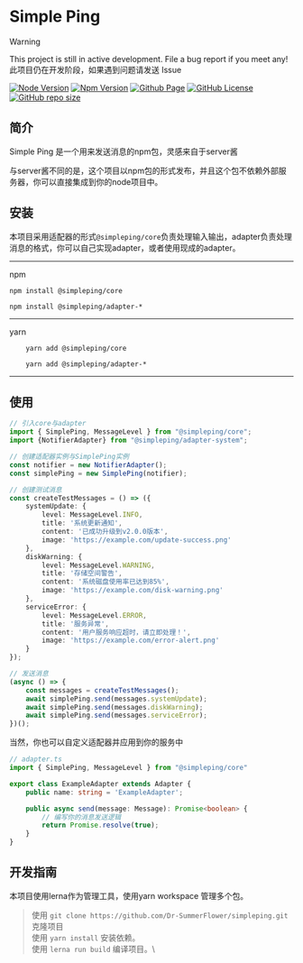 # Simple Ping

> [!WARNING]
> This project is still in active development. File a bug report if you meet any!\
> 此项目仍在开发阶段，如果遇到问题请发送 Issue

[![Node Version](https://img.shields.io/badge/node-22.12.0-green)](https://nodejs.org/)
[![Npm Version](https://img.shields.io/badge/npm-10.9.0-blue)](https://www.npmjs.com/)
[![Github Page](https://img.shields.io/badge/GitHub-simpleping-red?logo=github)](https://github.com/Dr-SummerFlower/simpleping.git)
[![GitHub License](https://img.shields.io/github/license/Dr-SummerFlower/simpleping)](https://github.com/Dr-SummerFlower/simpleping/blob/main/LICENSE)
[![GitHub repo size](https://img.shields.io/github/repo-size/Dr-SummerFlower/simpleping)](https://github.com/Dr-SummerFlower/simpleping)

## 简介

Simple Ping 是一个用来发送消息的npm包，灵感来自于server酱

与server酱不同的是，这个项目以npm包的形式发布，并且这个包不依赖外部服务器，你可以直接集成到你的node项目中。

## 安装
本项目采用适配器的形式`@simpleping/core`负责处理输入输出，adapter负责处理消息的格式，你可以自己实现adapter，或者使用现成的adapter。

---

npm
```
npm install @simpleping/core
```
```
npm install @simpleping/adapter-*
```

---

yarn
```
    yarn add @simpleping/core
```
```
    yarn add @simpleping/adapter-*
```

---

## 使用
```typescript
// 引入core与adapter
import { SimplePing, MessageLevel } from "@simpleping/core";
import {NotifierAdapter} from "@simpleping/adapter-system";

// 创建适配器实例与SimplePing实例
const notifier = new NotifierAdapter();
const simplePing = new SimplePing(notifier);

// 创建测试消息
const createTestMessages = () => ({
    systemUpdate: {
        level: MessageLevel.INFO,
        title: '系统更新通知',
        content: '已成功升级到v2.0.0版本',
        image: 'https://example.com/update-success.png'
    },
    diskWarning: {
        level: MessageLevel.WARNING,
        title: '存储空间警告',
        content: '系统磁盘使用率已达到85%',
        image: 'https://example.com/disk-warning.png'
    },
    serviceError: {
        level: MessageLevel.ERROR,
        title: '服务异常',
        content: '用户服务响应超时，请立即处理！',
        image: 'https://example.com/error-alert.png'
    }
});

// 发送消息
(async () => {
    const messages = createTestMessages();
    await simplePing.send(messages.systemUpdate);
    await simplePing.send(messages.diskWarning);
    await simplePing.send(messages.serviceError);
})();

```

当然，你也可以自定义适配器并应用到你的服务中
```typescript
// adapter.ts
import { SimplePing, MessageLevel } from "@simpleping/core"

export class ExampleAdapter extends Adapter {
    public name: string = 'ExampleAdapter';

    public async send(message: Message): Promise<boolean> {
        // 编写你的消息发送逻辑
        return Promise.resolve(true);
    }
}
```

## 开发指南
本项目使用lerna作为管理工具，使用yarn workspace 管理多个包。
> 使用 `git clone https://github.com/Dr-SummerFlower/simpleping.git` 克隆项目\
> 使用 `yarn install` 安装依赖。\
> 使用 `lerna run build` 编译项目。\
